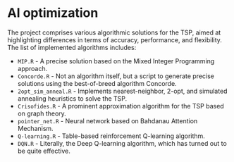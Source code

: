 # AI optimization

The project comprises various algorithmic solutions for the TSP, aimed at highlighting differences 
in terms of accuracy, performance, and flexibility. The list of implemented algorithms includes:

- `MIP.R` - A precise solution based on the Mixed Integer Programming approach.
- `Concorde.R` - Not an algorithm itself, but a script to generate precise solutions using the best-of-breed algorithm Concorde.
- `2opt_sim_anneal.R` - Implements nearest-neighbor, 2-opt, and simulated annealing heuristics to solve the TSP.
- `Crisofides.R` - A prominent approximation algorithm for the TSP based on graph theory.
- `pointer_net.R` - Neural network based on Bahdanau Attention Mechanism.
- `Q-learning.R` - Table-based reinforcement Q-learning algorithm. 
- `DQN.R` - Literally, the Deep Q-learning algorithm, which has turned out to be quite effective.